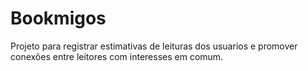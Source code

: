 # Bookmigos
Projeto para registrar estimativas de leituras dos usuarios e promover conexões entre leitores com interesses em comum.
